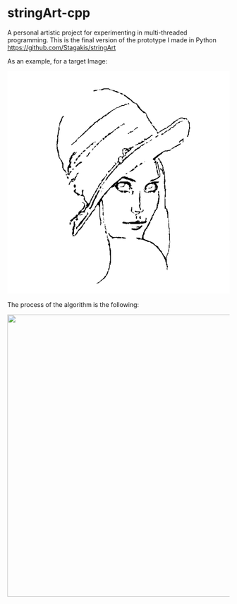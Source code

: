 # stringArt-cpp
A personal artistic project for experimenting in multi-threaded programming. This is the final version of the prototype I made in Python https://github.com/Stagakis/stringArt

As an example, for a target Image:

![plot](./target.png)

The process of the algorithm is the following:

<img src="https://media.giphy.com/media/zJh9Kgqi9grK14VPV4/giphy.gif" width="640" height="640"/>
